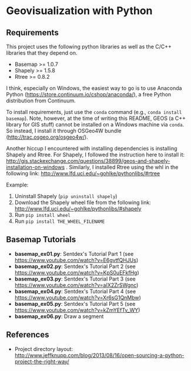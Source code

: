 # Geovisualization with Python

## Requirements
This project uses the following python libraries as well as the C/C++ libraries that they depend on.
* Basemap >= 1.0.7
* Shapely >= 1.5.8
* Rtree >= 0.8.2

I think, especially on Windows, the easiest way to go is to use 
Anaconda Python (https://store.continuum.io/cshop/anaconda/), a free Python distribution from Continuum.

To install requirements, just use the `conda` command (e.g., `conda install basemap`). Note, however, at 
the time of writing this README, GEOS (a C++ library for GIS stuff) cannot be installed on a Windows machine via
`conda`. So instead, I install it through OSGeo4W bundle (http://trac.osgeo.org/osgeo4w/).

Another hiccup I encountered with installing dependencies is installing Shapely and Rtree. For Shapely, I followed the instruction here to install it: http://gis.stackexchange.com/questions/38899/geos-and-shapely-installation-on-windows . Similarly, I installed Rtree using the whl in the following link: http://www.lfd.uci.edu/~gohlke/pythonlibs/#rtree

Example:

1. Uninstall Shapely (`pip uninstall shapely`)
2. Download the Shapely wheel file from the following link: http://www.lfd.uci.edu/~gohlke/pythonlibs/#shapely
3. Run `pip install wheel`
4. Run `pip install THE_WHEEL_FILENAME`

## Basemap Tutorials
* **basemap_ex01.py**: Sentdex's Tutorial Part 1 (see https://www.youtube.com/watch?v=E6gvtfQHJUs)
* **basemap_ex02.py**: Sentdex's Tutorial Part 2 (see https://www.youtube.com/watch?v=KpS0uEFkfHg)
* **basemap_ex03.py**: Sentdex's Tutorial Part 3 (see https://www.youtube.com/watch?v=aIX2ZrSWgnc)
* **basemap_ex04.py**: Sentdex's Tutorial Part 4 (see https://www.youtube.com/watch?v=Xr6sG1QnMbw)
* **basemap_ex05.py**: Sentdex's Tutorial Part 5 (see https://www.youtube.com/watch?v=kZmYEfTv_WY)
* **basemap_ex06.py**: Draw a segment

## References
* Project directory layout: http://www.jeffknupp.com/blog/2013/08/16/open-sourcing-a-python-project-the-right-way/

